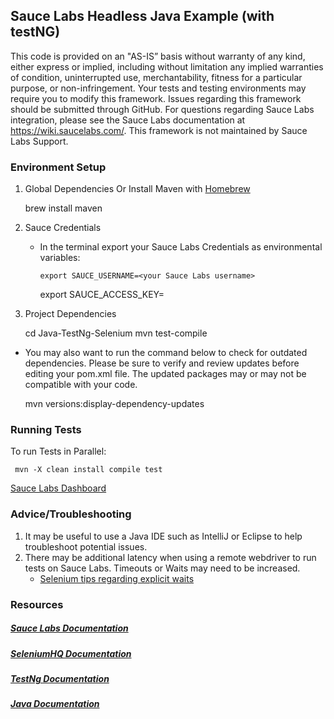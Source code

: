 ## Sauce Labs Headless Java Example (with testNG)

This code is provided on an "AS-IS” basis without warranty of any kind, either express or implied, including without limitation any implied warranties of condition, uninterrupted use, merchantability, fitness for a particular purpose, or non-infringement. Your tests and testing environments may require you to modify this framework. Issues regarding this framework should be submitted through GitHub. For questions regarding Sauce Labs integration, please see the Sauce Labs documentation at https://wiki.saucelabs.com/. This framework is not maintained by Sauce Labs Support.

### Environment Setup

1. Global Dependencies
     Or Install Maven with [Homebrew](http://brew.sh/)

     brew install maven
    
2. Sauce Credentials
    * In the terminal export your Sauce Labs Credentials as environmental variables:
    
          export SAUCE_USERNAME=<your Sauce Labs username>
	  export SAUCE_ACCESS_KEY=<your Sauce Labs access key>

3. Project Dependencies
	
	 cd Java-TestNg-Selenium
	 mvn test-compile
	
* You may also want to run the command below to check for outdated dependencies. Please be sure to verify and review updates before editing your pom.xml file. The updated packages may or may not be compatible with your code.

	 mvn versions:display-dependency-updates
	
### Running Tests

To run Tests in Parallel:
	
	 mvn -X clean install compile test

[Sauce Labs Dashboard](https://saucelabs.com/beta/dashboard)

### Advice/Troubleshooting
1. It may be useful to use a Java IDE such as IntelliJ or Eclipse to help troubleshoot potential issues. 
2. There may be additional latency when using a remote webdriver to run tests on Sauce Labs. Timeouts or Waits may need to be increased.
    * [Selenium tips regarding explicit waits](https://wiki.saucelabs.com/display/DOCS/Best+Practice%3A+Use+Explicit+Waits)

### Resources
##### [Sauce Labs Documentation](https://wiki.saucelabs.com/)

##### [SeleniumHQ Documentation](http://www.seleniumhq.org/docs/)

##### [TestNg Documentation](http://testng.org/javadocs/index.html)

##### [Java Documentation](https://docs.oracle.com/javase/7/docs/api/)

